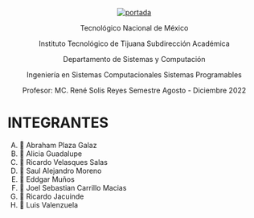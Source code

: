 <p align="center">
<a href="https://ibb.co/kSrrPcM"><img src="https://i.ibb.co/LZqqspv/portada.png" alt="portada" border="0"></a>
</p>
<p align="center">
Tecnológico Nacional de México
</p>
<p align="center">
Instituto Tecnológico de Tijuana
Subdirección Académica
</p>
<p align="center">
Departamento de Sistemas y Computación
</p>
<p align="center">
Ingeniería en Sistemas Computacionales
Sistemas Programables
</p>
<p align="center">
Profesor: MC. René Solis Reyes
Semestre Agosto - Diciembre 2022 
</p>

# INTEGRANTES
<ol type = "A">
<li> 📝 Abraham Plaza Galaz </li>
<li> 📝 Alicia Guadalupe </li>
<li> 📝 Ricardo Velasques Salas </li>
<li> 📝 Saul Alejandro Moreno </li>
<li> 📝 Eddgar Muños </li>
<li> 📝 Joel Sebastian Carrillo Macias </li>
<li> 📝 Ricardo Jacuinde </li>
<li> 📝 Luis Valenzuela </li>
</ol>
